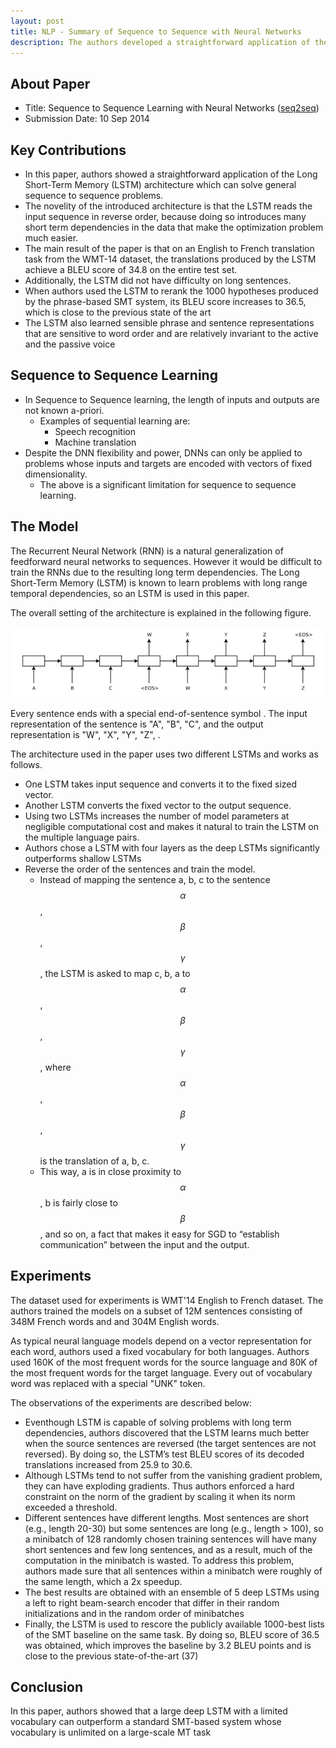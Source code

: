 ```yaml
---
layout: post
title: NLP - Summary of Sequence to Sequence with Neural Networks
description: The authors developed a straightforward application of the Long Short-Term Memory (LSTM) architecture  which can solve English to French translation.
---
```


## About Paper

- Title: Sequence to Sequence Learning with Neural Networks ([seq2seq](https://arxiv.org/abs/1409.3215))
- Submission Date: 10 Sep 2014

## Key Contributions

- In this paper, authors showed a straightforward application of the Long Short-Term Memory (LSTM) architecture  which can solve general sequence to sequence problems.
- The novelity of the introduced architecture is that the LSTM reads the input sequence in reverse order, because doing so introduces many short term dependencies in the data that make the optimization problem much easier.
- The main result of the paper is that on an English to French translation task from the WMT-14 dataset, the translations produced by the LSTM achieve a BLEU score of 34.8 on the entire test set.
-  Additionally, the LSTM did not have difficulty on long sentences.  
-  When authors used the LSTM to rerank the 1000 hypotheses produced by the phrase-based SMT system, its BLEU score increases to 36.5, which is close to the previous state of the art
- The LSTM also learned sensible phrase and sentence representations that are sensitive to word order and are relatively invariant to the active and the passive voice

## Sequence to Sequence Learning

- In Sequence to Sequence learning, the length of inputs and outputs are not known a-priori.
    + Examples of sequential learning are:
        * Speech recognition
        * Machine translation
- Despite the DNN flexibility and power, DNNs can only be applied to problems whose inputs and targets are encoded with vectors of fixed dimensionality.
    + The above is a significant limitation for sequence to sequence learning. 

## The Model

The Recurrent Neural Network (RNN) is a natural generalization of feedforward neural networks to sequences. However it would be difficult to train the RNNs due to the resulting long term dependencies. The Long Short-Term Memory (LSTM) is known to learn problems with long range temporal dependencies, so an LSTM is used in this paper.

The overall setting of the architecture is explained in the following figure.

<p align="center">
<img src="/assets/Images/seq2seq/LSTM_seq2seq.png" alt="seq2seq">
</p>

Every sentence ends with a special end-of-sentence symbol <EOS>. The input representation of the sentence is "A", "B", "C", <EOS> and the output representation is "W", "X", "Y", "Z", <EOS>.

The architecture used in the paper uses two different LSTMs and works as follows.
- One LSTM takes input sequence and converts it to the fixed sized vector.
- Another LSTM converts the fixed vector to the output sequence.
- Using two LSTMs increases the number of model parameters at negligible computational cost and makes it natural to train the LSTM on the multiple language pairs.
- Authors chose a LSTM with four layers as the deep LSTMs significantly outperforms shallow LSTMs
- Reverse the order of the sentences and train the model.
    + Instead of mapping the sentence a, b, c to the sentence $$\alpha$$, $$\beta$$, $$\gamma$$, the LSTM is asked to map c, b, a to $$\alpha$$, $$\beta$$, $$\gamma$$, where $$\alpha$$, $$\beta$$, $$\gamma$$ is the translation of a, b, c. 
    + This way, a is in close proximity to $$\alpha$$, b is fairly close to $$\beta$$, and so on, a fact that makes it easy for SGD to “establish communication” between the input and the output. 

## Experiments

The dataset used for experiments is WMT'14 English to French dataset. The authors trained the models on a subset of 12M sentences consisting of 348M French words and and 304M English words.

As typical neural language models depend on a vector representation for each word, authors used a fixed vocabulary for both languages. Authors used 160K of the most frequent words for the source language and 80K of the most frequent words for the target language. Every out of vocabulary word was replaced with a special "UNK" token.

The observations of the experiments are described below:

-  Eventhough LSTM is capable of solving problems with long term dependencies, authors discovered that the LSTM learns much better when the source sentences are reversed (the target sentences are not reversed). By doing so, the LSTM’s test BLEU scores of its decoded translations increased from 25.9 to 30.6.
-  Although LSTMs tend to not suffer from the vanishing gradient problem, they can have exploding gradients. Thus authors enforced a hard constraint on the norm of the gradient by scaling it when its norm exceeded a threshold. 
-  Different sentences have different lengths. Most sentences are short (e.g., length 20-30) but some sentences are long (e.g., length > 100), so a minibatch of 128 randomly chosen training sentences will have many short sentences and few long sentences, and as a result, much of the computation in the minibatch is wasted. To address this problem, authors made sure that all sentences within a minibatch were roughly of the same length, which a 2x speedup.
-  The best results are obtained with an ensemble of 5 deep LSTMs using a left to right beam-search encoder that differ in their random initializations and in the random order of minibatches
- Finally, the LSTM is used to rescore the publicly available 1000-best lists of the SMT baseline on the same task. By doing so, BLEU score of 36.5 was obtained, which improves the baseline by 3.2 BLEU points and is close to the previous state-of-the-art (37)

## Conclusion

In this paper, authors showed that a large deep LSTM with a limited vocabulary can outperform a standard SMT-based system whose vocabulary is unlimited on a large-scale MT task



